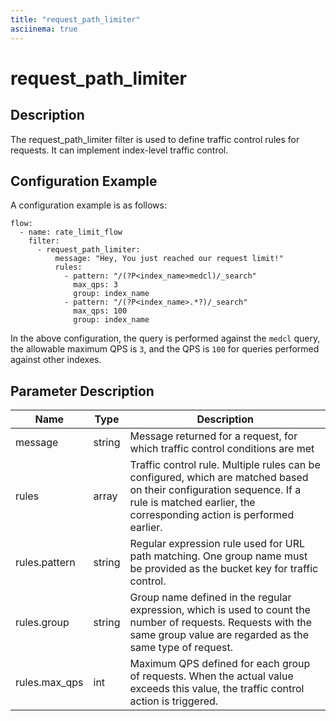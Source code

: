 ```yaml
---
title: "request_path_limiter"
asciinema: true
---
```


# request_path_limiter

## Description

The request_path_limiter filter is used to define traffic control rules for requests. It can implement index-level traffic control.

## Configuration Example

A configuration example is as follows:

```
flow:
  - name: rate_limit_flow
    filter:
      - request_path_limiter:
          message: "Hey, You just reached our request limit!"
          rules:
            - pattern: "/(?P<index_name>medcl)/_search"
              max_qps: 3
              group: index_name
            - pattern: "/(?P<index_name>.*?)/_search"
              max_qps: 100
              group: index_name
```

In the above configuration, the query is performed against the `medcl` query, the allowable maximum QPS is `3`, and the QPS is `100` for queries performed against other indexes.

## Parameter Description

| Name          | Type   | Description                                                                                                                                                                                   |
| ------------- | ------ | --------------------------------------------------------------------------------------------------------------------------------------------------------------------------------------------- |
| message       | string | Message returned for a request, for which traffic control conditions are met                                                                                                                  |
| rules         | array  | Traffic control rule. Multiple rules can be configured, which are matched based on their configuration sequence. If a rule is matched earlier, the corresponding action is performed earlier. |
| rules.pattern | string | Regular expression rule used for URL path matching. One group name must be provided as the bucket key for traffic control.                                                                    |
| rules.group   | string | Group name defined in the regular expression, which is used to count the number of requests. Requests with the same group value are regarded as the same type of request.                     |
| rules.max_qps | int    | Maximum QPS defined for each group of requests. When the actual value exceeds this value, the traffic control action is triggered.                                                            |
